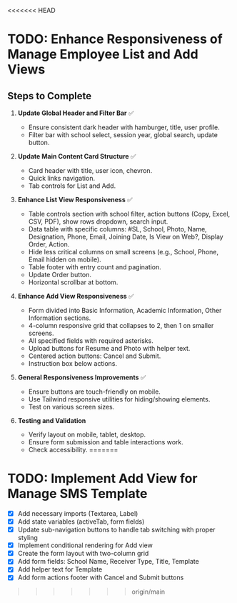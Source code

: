 <<<<<<< HEAD
# TODO: Enhance Responsiveness of Manage Employee List and Add Views

## Steps to Complete

1. **Update Global Header and Filter Bar** ✅
   - Ensure consistent dark header with hamburger, title, user profile.
   - Filter bar with school select, session year, global search, update button.

2. **Update Main Content Card Structure** ✅
   - Card header with title, user icon, chevron.
   - Quick links navigation.
   - Tab controls for List and Add.

3. **Enhance List View Responsiveness** ✅
   - Table controls section with school filter, action buttons (Copy, Excel, CSV, PDF), show rows dropdown, search input.
   - Data table with specific columns: #SL, School, Photo, Name, Designation, Phone, Email, Joining Date, Is View on Web?, Display Order, Action.
   - Hide less critical columns on small screens (e.g., School, Phone, Email hidden on mobile).
   - Table footer with entry count and pagination.
   - Update Order button.
   - Horizontal scrollbar at bottom.

4. **Enhance Add View Responsiveness** ✅
   - Form divided into Basic Information, Academic Information, Other Information sections.
   - 4-column responsive grid that collapses to 2, then 1 on smaller screens.
   - All specified fields with required asterisks.
   - Upload buttons for Resume and Photo with helper text.
   - Centered action buttons: Cancel and Submit.
   - Instruction box below actions.

5. **General Responsiveness Improvements** ✅
   - Ensure buttons are touch-friendly on mobile.
   - Use Tailwind responsive utilities for hiding/showing elements.
   - Test on various screen sizes.

6. **Testing and Validation**
   - Verify layout on mobile, tablet, desktop.
   - Ensure form submission and table interactions work.
   - Check accessibility.
=======
# TODO: Implement Add View for Manage SMS Template

- [x] Add necessary imports (Textarea, Label)
- [x] Add state variables (activeTab, form fields)
- [x] Update sub-navigation buttons to handle tab switching with proper styling
- [x] Implement conditional rendering for Add view
- [x] Create the form layout with two-column grid
- [x] Add form fields: School Name, Receiver Type, Title, Template
- [x] Add helper text for Template
- [x] Add form actions footer with Cancel and Submit buttons
>>>>>>> origin/main
